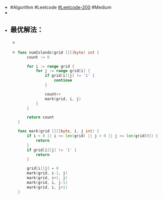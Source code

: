 - #Algorithm #Leetcode [#Leetcode-200](https://leetcode-cn.com/problems/number-of-islands/) #Medium
-
- ## 最优解法：
	-
	- ```go
	  func numIslands(grid [][]byte) int {
	      count := 0
	  
	      for i := range grid {
	          for j := range grid[i] {
	              if grid[i][j] != '1' {
	                  continue
	              }
	  
	              count++
	              mark(grid, i, j)
	          }
	      }
	  
	      return count
	  }
	  
	  func mark(grid [][]byte, i, j int) {
	      if i < 0 || i >= len(grid) || j < 0 || j >= len(grid[0]) {
	          return
	      }
	      if grid[i][j] != '1' {
	          return
	      }
	  
	      grid[i][j] = 0
	      mark(grid, i-1, j)
	      mark(grid, i+1, j)
	      mark(grid, i, j-1)
	      mark(grid, i, j+1)
	  }
	  ```